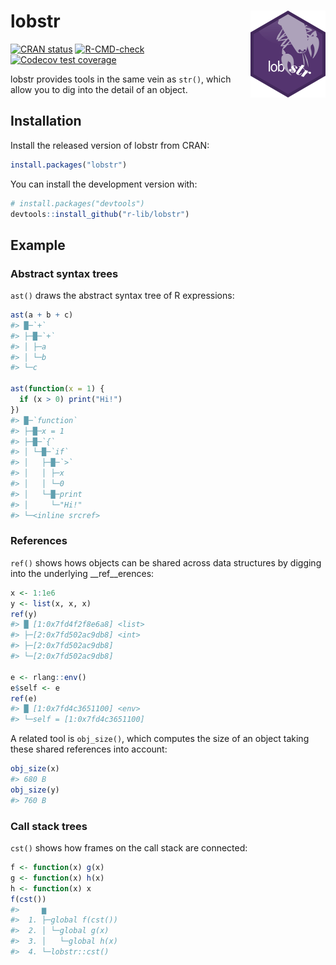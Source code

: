 
<!-- README.md is generated from README.Rmd. Please edit that file -->

# lobstr <img src="man/figures/logo.png" align="right" height="139" />

<!-- badges: start -->

[![CRAN
status](https://www.r-pkg.org/badges/version/lobstr)](https://cran.r-project.org/package=lobstr)
[![R-CMD-check](https://github.com/r-lib/lobstr/actions/workflows/R-CMD-check.yaml/badge.svg)](https://github.com/r-lib/lobstr/actions/workflows/R-CMD-check.yaml)
[![Codecov test
coverage](https://codecov.io/gh/r-lib/lobstr/branch/master/graph/badge.svg)](https://codecov.io/gh/r-lib/lobstr?branch=master)
<!-- badges: end -->

lobstr provides tools in the same vein as `str()`, which allow you to
dig into the detail of an object.

## Installation

Install the released version of lobstr from CRAN:

``` r
install.packages("lobstr")
```

You can install the development version with:

``` r
# install.packages("devtools")
devtools::install_github("r-lib/lobstr")
```

## Example

### Abstract syntax trees

`ast()` draws the abstract syntax tree of R expressions:

``` r
ast(a + b + c)
#> █─`+` 
#> ├─█─`+` 
#> │ ├─a 
#> │ └─b 
#> └─c

ast(function(x = 1) {
  if (x > 0) print("Hi!")
})
#> █─`function` 
#> ├─█─x = 1 
#> ├─█─`{` 
#> │ └─█─`if` 
#> │   ├─█─`>` 
#> │   │ ├─x 
#> │   │ └─0 
#> │   └─█─print 
#> │     └─"Hi!" 
#> └─<inline srcref>
```

### References

`ref()` shows hows objects can be shared across data structures by
digging into the underlying \_\_ref\_\_erences:

``` r
x <- 1:1e6
y <- list(x, x, x)
ref(y)
#> █ [1:0x7fd4f2f8e6a8] <list> 
#> ├─[2:0x7fd502ac9db8] <int> 
#> ├─[2:0x7fd502ac9db8] 
#> └─[2:0x7fd502ac9db8]

e <- rlang::env()
e$self <- e
ref(e)
#> █ [1:0x7fd4c3651100] <env> 
#> └─self = [1:0x7fd4c3651100]
```

A related tool is `obj_size()`, which computes the size of an object
taking these shared references into account:

``` r
obj_size(x)
#> 680 B
obj_size(y)
#> 760 B
```

### Call stack trees

`cst()` shows how frames on the call stack are connected:

``` r
f <- function(x) g(x)
g <- function(x) h(x)
h <- function(x) x
f(cst())
#>     ▆
#>  1. ├─global f(cst())
#>  2. │ └─global g(x)
#>  3. │   └─global h(x)
#>  4. └─lobstr::cst()
```
